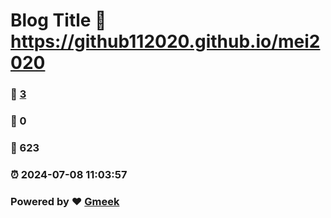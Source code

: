 # Blog Title :link: https://github112020.github.io/mei2020 
### :page_facing_up: [3](https://github112020.github.io/mei2020/tag.html) 
### :speech_balloon: 0 
### :hibiscus: 623 
### :alarm_clock: 2024-07-08 11:03:57 
### Powered by :heart: [Gmeek](https://github.com/Meekdai/Gmeek)
